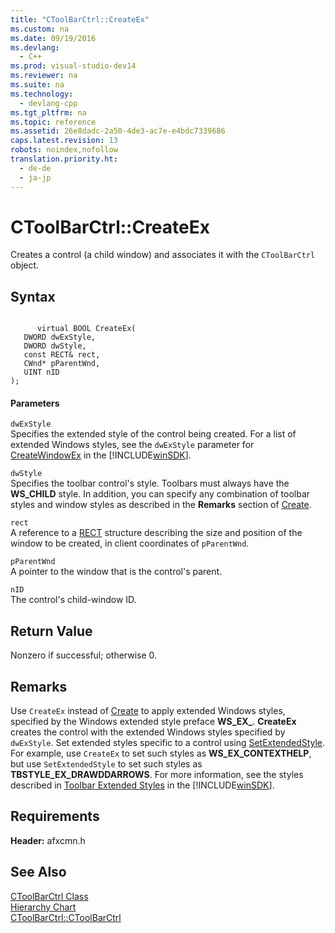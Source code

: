 ```yaml
---
title: "CToolBarCtrl::CreateEx"
ms.custom: na
ms.date: 09/19/2016
ms.devlang: 
  - C++
ms.prod: visual-studio-dev14
ms.reviewer: na
ms.suite: na
ms.technology: 
  - devlang-cpp
ms.tgt_pltfrm: na
ms.topic: reference
ms.assetid: 26e8dadc-2a50-4de3-ac7e-e4bdc7339686
caps.latest.revision: 13
robots: noindex,nofollow
translation.priority.ht: 
  - de-de
  - ja-jp
---
```

# CToolBarCtrl::CreateEx
Creates a control (a child window) and associates it with the `CToolBarCtrl` object.  
  
## Syntax  
  
```  
  
      virtual BOOL CreateEx(  
   DWORD dwExStyle,  
   DWORD dwStyle,  
   const RECT& rect,  
   CWnd* pParentWnd,  
   UINT nID   
);  
```  
  
#### Parameters  
 `dwExStyle`  
 Specifies the extended style of the control being created. For a list of extended Windows styles, see the `dwExStyle` parameter for [CreateWindowEx](http://msdn.microsoft.com/library/windows/desktop/ms632680) in the [!INCLUDE[winSDK](../vs140/includes/winSDK_md.md)].  
  
 `dwStyle`  
 Specifies the toolbar control's style. Toolbars must always have the **WS_CHILD** style. In addition, you can specify any combination of toolbar styles and window styles as described in the **Remarks** section of [Create](../vs140/CToolBarCtrl--Create.md).  
  
 `rect`  
 A reference to a [RECT](http://msdn.microsoft.com/library/windows/desktop/dd162897) structure describing the size and position of the window to be created, in client coordinates of `pParentWnd`.  
  
 `pParentWnd`  
 A pointer to the window that is the control's parent.  
  
 `nID`  
 The control's child-window ID.  
  
## Return Value  
 Nonzero if successful; otherwise 0.  
  
## Remarks  
 Use `CreateEx` instead of [Create](../vs140/CToolBarCtrl--Create.md) to apply extended Windows styles, specified by the Windows extended style preface **WS_EX_**. **CreateEx** creates the control with the extended Windows styles specified by `dwExStyle`. Set extended styles specific to a control using [SetExtendedStyle](../vs140/CToolBarCtrl--SetExtendedStyle.md). For example, use `CreateEx` to set such styles as **WS_EX_CONTEXTHELP**, but use `SetExtendedStyle` to set such styles as **TBSTYLE_EX_DRAWDDARROWS**. For more information, see the styles described in [Toolbar Extended Styles](http://msdn.microsoft.com/library/windows/desktop/bb760430) in the [!INCLUDE[winSDK](../vs140/includes/winSDK_md.md)].  
  
## Requirements  
 **Header:** afxcmn.h  
  
## See Also  
 [CToolBarCtrl Class](../vs140/CToolBarCtrl-Class.md)   
 [Hierarchy Chart](../vs140/Hierarchy-Chart.md)   
 [CToolBarCtrl::CToolBarCtrl](../vs140/CToolBarCtrl--CToolBarCtrl.md)